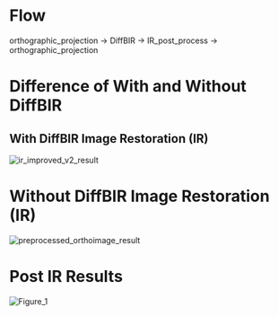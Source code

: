  # Flow
 
 orthographic_projection -> DiffBIR -> IR_post_process -> orthographic_projection


 # Difference of With and Without DiffBIR

## With DiffBIR Image Restoration (IR)

![ir_improved_v2_result](https://github.com/user-attachments/assets/fbb675c8-2367-4eab-af42-686cade90aa5)



# Without DiffBIR Image Restoration (IR)

![preprocessed_orthoimage_result](https://github.com/user-attachments/assets/679eb6a4-416a-434f-86c5-dcec73c29a9a)



# Post IR Results

![Figure_1](https://github.com/user-attachments/assets/f16104b7-77ab-4ce7-9bef-d5e0f8e31413)
